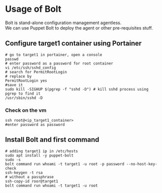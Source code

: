 # Usage of Bolt

Bolt is stand-alone configuration management agentless.    
We can use Puppet Bolt to deploy the agent or other pre-requisites stuff.   


## Configure target1 container using Portainer 
```shell
# go to target1 in portainer, open a console 
passwd
# enter password as a password for root container
vi /etc/ssh/sshd_config
# search for PermitRootLogin
# replace by 
PermitRootLogin yes
#save it 
sudo kill -SIGHUP $(pgrep -f "sshd -D") # kill sshd process using pgrep to find it
/usr/sbin/sshd -D
```
### Check on the vm
```shell
ssh root@<ip_target1_container>
#enter password as password
```


## Install Bolt and first command
```shell
# adding target1 ip in /etc/hosts
sudo apt install -y puppet-bolt
sudo -s
bolt command run whoami -t target1 -u root -p password --no-host-key-check
ssh-keygen -t rsa
# without a passphrase
ssh-copy-id roor@target1
bolt command run whoami -t target1 -u root
```



